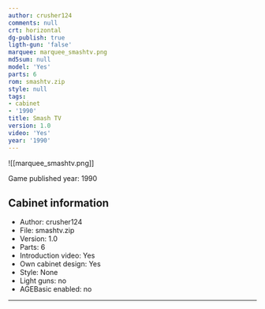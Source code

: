```yaml
---
author: crusher124
comments: null
crt: horizontal
dg-publish: true
ligth-gun: 'false'
marquee: marquee_smashtv.png
md5sum: null
model: 'Yes'
parts: 6
rom: smashtv.zip
style: null
tags:
- cabinet
- '1990'
title: Smash TV
version: 1.0
video: 'Yes'
year: '1990'
---
```


![[marquee_smashtv.png]]

Game published year: 1990

## Cabinet information

- Author: crusher124
- File: smashtv.zip
- Version: 1.0
- Parts: 6
- Introduction video: Yes
- Own cabinet design: Yes
- Style: None
- Light guns: no
- AGEBasic enabled: no

---
